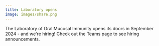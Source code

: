 ```yaml
---
title: Laboratory opens
image: images/share.png
---
```


The Laboratory of Oral Mucosal Immunity opens its doors in September 2024 - and we're hiring! Check out the Teams page to see hiring announcements. 